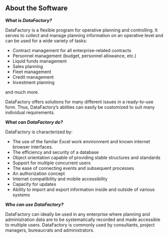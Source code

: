 ## About the Software

_**What is DataFactory?**_

DataFactory is a flexible program for operative planning and controlling. It serves to collect and manage planning information on an operative level and can be used for a wide variety of tasks: 

* Contract management for all enterprise-related contracts
* Personnel management \(budget, personnel allowance, etc.\)
* Liquid funds management
* Sales planning
* Fleet management
* Credit management
* Investment planning

and much more.

DataFactory offers solutions for many different issues in a ready-to-use form. Thus, DataFactory’s ablities can easily be customized to suit many individual requirements.

_**What can DataFactory do?**_

DataFactory is characterized by:

* The use of the familar Excel work environment and known internet browser interfaces.
* The efficiency and security of a database
* Object orientation capable of providing stable structures and standards 
* Support for multiple concurrent users
* The ease of connecting events and subsequent processes
* An authorization concept
* Internet compatibility and mobile accessibility
* Capacity for updates
* Ability to import and export information inside and outside of various systems

_**Who can use DataFactory?**_

DataFactory can ideally be used in any enterprise where planning and administration data are to be systematically recorded and made accessible to multiple users. DataFactory is commonly used by consultants, project managers, bureaucrats and administrators.

